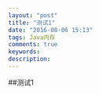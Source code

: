 ```yaml
---
layout: "post"
title: "测试1"
date: "2016-08-06 15:13"
tags: Java内存
comments: true
keywords:
description:
---
```


##测试1
